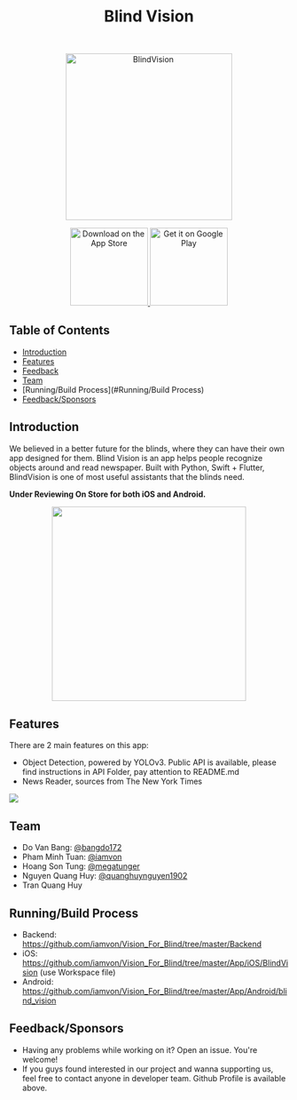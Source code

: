<h1 align="center"> Blind Vision </h1> <br>
<p align="center">
  <a href="#">
    <img alt="BlindVision" title="BlindVíion" src="https://i.imgur.com/ispnxw6.png" width="300">
  </a>
</p>
<p align="center">
</p>



<p align="center">
  <a href="#">
    <img alt="Download on the App Store" title="App Store" src="http://i.imgur.com/0n2zqHD.png" width="140">
  </a>
  <a href="#">
    <img alt="Get it on Google Play" title="Google Play" src="http://i.imgur.com/mtGRPuM.png" width="140">  </a>


## Table of Contents

- [Introduction](#introduction)
- [Features](#features)
- [Feedback](#feedback)
- [Team](#team)
- [Running/Build Process](#Running/Build Process)
- [Feedback/Sponsors](#Feedback/Sponsors)

## Introduction

We believed in a better future for the blinds, where they can have their own app designed for them. Blind Vision is an app helps people recognize objects around and read newspaper. Built with Python, Swift + Flutter, BlindVision is one of most useful assistants that the blinds need.

**Under Reviewing On Store for both iOS and Android.**


<p align="center">
  <img src = "https://i.imgur.com/zwOjixA.jpg" width=350>
</p>


## Features

There are 2 main features on this app:

* Object Detection, powered by YOLOv3. Public API is available, please find instructions in API Folder, pay attention to README.md
* News Reader, sources from The New York Times



![](Demo.gif)



## Team

- Do Van Bang: [@bangdo172](https://github.com/bangdo172)
- Pham Minh Tuan: [@iamvon](https://github.com/iamvon)
- Hoang Son Tung: [@megatunger](https://github.com/megatunger)
- Nguyen Quang Huy: [@quanghuynguyen1902](https://github.com/quanghuynguyen1902)
- Tran Quang Huy

## Running/Build Process

- Backend: https://github.com/iamvon/Vision_For_Blind/tree/master/Backend
- iOS: https://github.com/iamvon/Vision_For_Blind/tree/master/App/iOS/BlindVision (use Workspace file)
- Android: https://github.com/iamvon/Vision_For_Blind/tree/master/App/Android/blind_vision 

## Feedback/Sponsors

- Having any problems while working on it? Open an issue. You're welcome!
- If you guys found interested in our project and wanna supporting us, feel free to contact anyone in developer team. Github Profile is available above.
